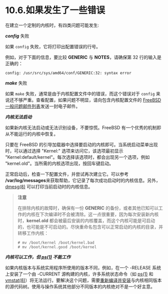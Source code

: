 # 10.6.如果发生了一些错误

在建立一个定制的内核时，有四类问题可能发生:

_**config**_ 失败

如果 `config` 失败，它将打印出配置错误的行号。

例如，对于下面的信息，要比较 **GENERIC** 与 **NOTES**，请确保第 32 行的输入是正确的：

```
config: /usr/src/sys/amd64/conf/GENERIC:32: syntax error
```

_**make**_ 失败

如果 `make` 失败，通常是由于内核配置文件中的错误，而这个错误对于 `config` 来说还不够严重。查看配置，如果问题不明显，请向包含内核配置文件的 [FreeBSD 一般问题邮件列表](https://lists.freebsd.org/subscription/freebsd-questions)发送一封电子邮件。

_**内核无法启动**_

如果新内核无法启动或无法识别设备，不要惊慌。FreeBSD 有一个优秀的机制即从不能运行的内核中恢复。

只要在 FreeBSD 的引导加载器中选择要启动的内核即可。当系统启动菜单出现时，可以通过选择 "Kernel:" 选项来访问它，该选项最初显示 "Kernel:default/kernel"。每次选择该选项时，都会出现另一个选项，例如 "kernel.old"。当所需的内核选项出现，按回车键启动。

正常启动后，检查一下配置文件，并尝试再次建立它。可以参考 **/var/log/messages**来获取帮助，它记录了每次成功启动时的内核信息。另外，[dmesg(8)](https://www.freebsd.org/cgi/man.cgi?query=dmesg&sektion=8&format=html) 可以打印当前启动时的内核信息。

> **注意**
>
> 在排除内核的故障时，确保有一份 **GENERIC** 的备份，或者其他已知可以工作的内核在下次编译时不会被清除。这一点很重要，因为每次安装新内核时，**kernel.old** 都会被最后安装的内核覆盖，而这个内核可能是可启动的，也可能是不可启动的。尽快重命名包含可以正常启动的内核的目录，并转移工作内核：
>
> ```
> # mv /boot/kernel /boot/kernel.bad
> # mv /boot/kernel.good /boot/kernel
> ```

_**内核可以工作，但 [ps(1)](https://man.freebsd.org/cgi/man.cgi?query=ps&sektion=1&format=html) 不能工作**_

如果内核版本与系统实用程序所使用的版本不同，例如，在一个 -RELEASE 系统上安装了一个由 -CURRENT 源构建的内核，许多系统状态命令（如 [ps(1)](https://man.freebsd.org/cgi/man.cgi?query=ps&sektion=1&format=html) 和 [vmstat(8)](https://man.freebsd.org/cgi/man.cgi?query=vmstat&sektion=8&format=html)）将无法运行。要解决这个问题，需要[重新编译并安装](https://docs.freebsd.org/en/books/handbook/cutting-edge/#makeworld)与内核相同版本的源代码树。使用与操作系统其他部分不同版本的内核绝对不是一个好主意。